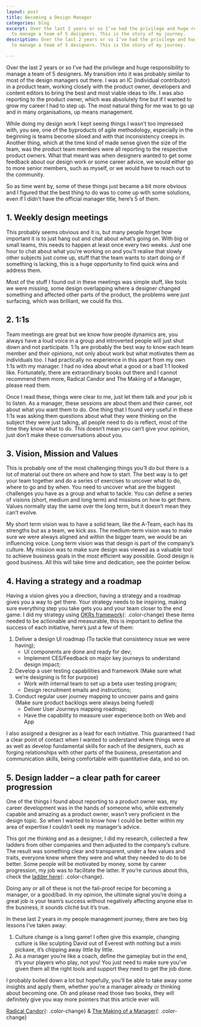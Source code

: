 ```yaml
---
layout: post
title: Becoming a Design Manager
categories: blog
excerpt: Over the last 2 years or so I’ve had the privilege and huge responsibility
  to manage a team of 5 designers. This is the story of my journey.
description: Over the last 2 years or so I’ve had the privilege and huge responsibility
  to manage a team of 5 designers. This is the story of my journey.

---
```

Over the last 2 years or so I’ve had the privilege and huge responsibility to manage a team of 5 designers. My transition into it was probably similar to most of the design managers out there. I was an IC (individual contributor) in a product team, working closely with the product owner, developers and content editors to bring the best and most viable ideas to life. I was also reporting to the product owner, which was absolutely fine but if I wanted to grow my career I had to step up. The most natural thing for me was to go up and in many organisations, up means management.

While doing my design work I kept seeing things I wasn’t too impressed with, you see, one of the byproducts of agile methodology, especially in the beginning is teams become siloed and with that inconsistency creeps in. Another thing, which at the time kind of made sense given the size of the team, was the product team members were all reporting to the respective product owners. What that meant was when designers wanted to get some feedback about our design work or some career advice, we would either go to more senior members, such as myself, or we would have to reach out to the community.

So as time went by, some of these things just became a bit more obvious and I figured that the best thing to do was to come up with some solutions, even if I didn’t have the official manager title, here’s 5 of them.

## 1. Weekly design meetings

This probably seems obvious and it is, but many people forget how important it is to just hang out and chat about what’s going on. With big or small teams, this needs to happen at least once every two weeks. Just one hour to chat about what you’re working on and you’ll realise that slowly other subjects just come up, stuff that the team wants to start doing or if something is lacking, this is a huge opportunity to find quick wins and address them.

Most of the stuff I found out in these meetings was simple stuff, like tools we were missing, some design overlapping where a designer changed something and affected other parts of the product, the problems were just surfacing, which was brilliant, we could fix this.

## 2. 1:1s

Team meetings are great but we know how people dynamics are, you always have a loud voice in a group and introverted people will just shut down and not participate. 1:1s are probably the best way to know each team member and their opinions, not only about work but what motivates them as individuals too. I had practically no experience in this apart from my own 1:1s with my manager. I had no idea about what a good or a bad 1:1 looked like. Fortunately, there are extraordinary books out there and I cannot recommend them more, Radical Candor and The Making of a Manager, please read them.

Once I read these, things were clear to me, just let them talk and your job is to listen. As a manager, these sessions are about them and their career, not about what you want them to do. One thing that I found very useful in these 1:1s was asking them questions about what they were thinking on the subject they were just talking, all people need to do is reflect, most of the time they know what to do. This doesn’t mean you can’t give your opinion, just don’t make these conversations about you.

## 3. Vision, Mission and Values

This is probably one of the most challenging things you’ll do but there is a lot of material out there on where and how to start. The best way is to get your team together and do a series of exercises to uncover what to do, where to go and by when. You need to uncover what are the biggest challenges you have as a group and what to tackle. You can define a series of visions (short, medium and long term) and missions on how to get there. Values normally stay the same over the long term, but it doesn’t mean they can’t evolve.

My short term vision was to have a solid team, like the A-Team, each has its strengths but as a team, we kick ass. The medium-term vision was to make sure we were always aligned and within the bigger team, we would be an influencing voice. Long term vision was that design is part of the company’s culture. My mission was to make sure design was viewed as a valuable tool to achieve business goals in the most efficient way possible. Good design is good business. All this will take time and dedication, see the pointer below.

## 4. Having a strategy and a roadmap

Having a vision gives you a direction, having a strategy and a roadmap gives you a way to get there. Your strategy needs to be inspiring, making sure everything step you take gets you and your team closer to the end game. I did my strategy using [OKRs framework](https://rework.withgoogle.com/guides/set-goals-with-okrs/steps/introduction/){: .color-change} these items needed to be actionable and measurable, this is important to define the success of each initiative, here’s just a few of them:

1. Deliver a design UI roadmap (To tackle that consistency issue we were having);
   * UI components are done and ready for dev;
   * Implement CES/Feedback on major key journeys to understand design impact;
2. Develop a user testing capabilities and framework (Make sure what we’re designing is fit for purpose)
   * Work with internal team to set up a beta user testing program;
   * Design recruitment emails and instructions;
3. Conduct regular user journey mapping to uncover pains and gains (Make sure product backlogs were always being fueled)
   * Deliver User Journeys mapping roadmap;
   * Have the capability to measure user experience both on Web and App

I also assigned a designer as a lead for each initiative. This guaranteed I had a clear point of contact when I wanted to understand where things were at as well as develop fundamental skills for each of the designers, such as forging relationships with other parts of the business, presentation and communication skills, being comfortable with quantitative data, and so on.

## 5. Design ladder – a clear path for career progression

One of the things I found about reporting to a product owner was, my career development was in the hands of someone who, while extremely capable and amazing as a product owner, wasn’t very proficient in the design topic. So when I wanted to know how I could be better within my area of expertise I couldn’t seek my manager’s advice.

This got me thinking and as a designer, I did my research, collected a few ladders from other companies and then adjusted to the company’s culture. The result was something clear and transparent, under a few values and traits, everyone knew where they were and what they needed to do to be better. Some people will be motivated by money, some by career progression, my job was to facilitate the latter. If you’re curious about this, check the [ladder here](https://docs.google.com/spreadsheets/d/1yWiwSLkJ_NZqnxyzjkGAs9c7hqikUyA4Snt3b8teVvc/edit?usp=sharing){: .color-change}.

Doing any or all of these is not the fail-proof recipe for becoming a manager, or a good/bad. In my opinion, the ultimate signal you’re doing a great job is your team’s success without negatively affecting anyone else in the business, it sounds cliché but it’s true.

In these last 2 years in my people management journey, there are two big lessons I’ve taken away:

1. Culture change is a long game! I often give this example, changing culture is like sculpting David out of Everest with nothing but a mini pickaxe, it’s chipping away little by little.
2. As a manager you’re like a coach, define the gameplay but in the end, it’s your players who play, not you! You just need to make sure you’ve given them all the right tools and support they need to get the job done.

I probably boiled down a lot but hopefully, you’ll be able to take away some insights and apply them, whether you’re a manager already or thinking about becoming one. Oh and please read those two books, they will definitely give you way more pointers that this article ever will.

[Radical Candor](https://www.radicalcandor.com/){: .color-change} & [The Making of a Manager](https://juliezhuo.com/book/manager.html){: .color-change}